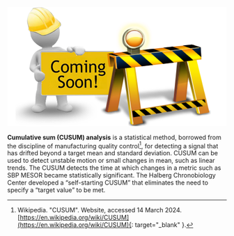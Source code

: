 ![Coming Soon](../../images/coming-soon-construction.png)

**Cumulative sum (CUSUM) analysis** is a statistical method, borrowed from the discipline of manufacturing quality control[^cusum], for detecting a signal that has drifted beyond a target mean and standard deviation. CUSUM can be used to detect unstable motion or small changes in mean, such as linear trends.
The CUSUM detects the time at which changes in a metric such as SBP MESOR became statistically significant.  The Halberg Chronobiology Center developed a “self-starting CUSUM” that eliminates the need to specify a “target value” to be met.  

[^cusum]: Wikipedia. "CUSUM". Website, accessed 14 March 2024. [https://en.wikipedia.org/wiki/CUSUM](https://en.wikipedia.org/wiki/CUSUM){: target="_blank" }.
